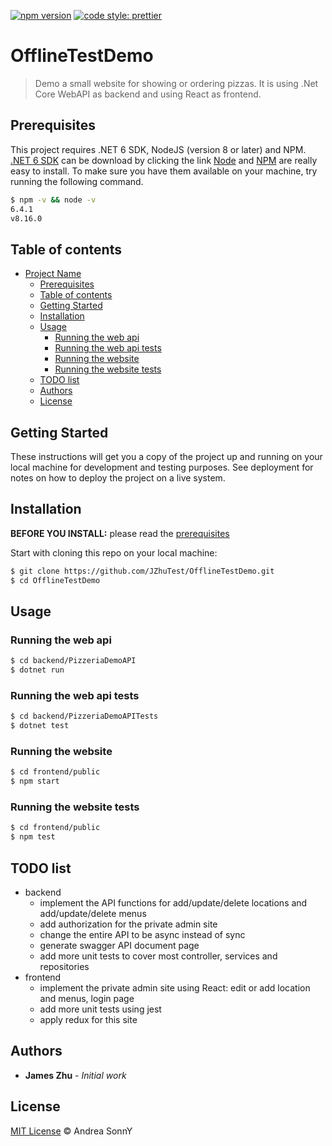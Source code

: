 [![npm version](https://badge.fury.io/js/angular2-expandable-list.svg)](https://badge.fury.io/js/angular2-expandable-list)
[![code style: prettier](https://img.shields.io/badge/code_style-prettier-ff69b4.svg?style=flat-square)](https://github.com/prettier/prettier)

# OfflineTestDemo

> Demo a small website for showing or ordering pizzas. It is using .Net Core WebAPI as backend and using React as frontend.

## Prerequisites

This project requires .NET 6 SDK, NodeJS (version 8 or later) and NPM.
[.NET 6 SDK](https://dotnet.microsoft.com/download) can be download by clicking the link
[Node](http://nodejs.org/) and [NPM](https://npmjs.org/) are really easy to install.
To make sure you have them available on your machine,
try running the following command.

```sh
$ npm -v && node -v
6.4.1
v8.16.0
```

## Table of contents

- [Project Name](#offlinetestdemo)
  - [Prerequisites](#prerequisites)
  - [Table of contents](#table-of-contents)
  - [Getting Started](#getting-started)
  - [Installation](#installation)
  - [Usage](#usage)
    - [Running the web api](#running-the-web-api)
    - [Running the web api tests](#running-the-web-api-tests)
    - [Running the website](#running-the-website)
    - [Running the website tests](#running-the-website-tests)
  - [TODO list](#todo-list)
  - [Authors](#authors)
  - [License](#license)

## Getting Started

These instructions will get you a copy of the project up and running on your local machine for development and testing purposes. See deployment for notes on how to deploy the project on a live system.

## Installation

**BEFORE YOU INSTALL:** please read the [prerequisites](#prerequisites)

Start with cloning this repo on your local machine:

```sh
$ git clone https://github.com/JZhuTest/OfflineTestDemo.git
$ cd OfflineTestDemo
```

## Usage

### Running the web api

```sh
$ cd backend/PizzeriaDemoAPI
$ dotnet run
```
### Running the web api tests

```sh
$ cd backend/PizzeriaDemoAPITests
$ dotnet test
```

### Running the website

```sh
$ cd frontend/public
$ npm start
```

### Running the website tests

```sh
$ cd frontend/public
$ npm test
```

## TODO list

- backend
  - implement the API functions for add/update/delete locations and add/update/delete menus
  - add authorization for the private admin site
  - change the entire API to be async instead of sync
  - generate swagger API document page
  - add more unit tests to cover most controller, services and repositories
- frontend
  - implement the private admin site using React: edit or add location and menus, login page
  - add more unit tests using jest
  - apply redux for this site

## Authors

* **James Zhu** - *Initial work* 

## License

[MIT License](https://andreasonny.mit-license.org/2019) © Andrea SonnY